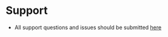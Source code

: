 # Support

- All support questions and issues should be submitted  <a href="https://github.com/PruvoNet/squiss-ts/issue">here</a>
